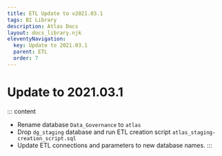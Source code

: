 ```yaml
---
title: ETL Update to v2021.03.1
tags: BI Library
description: Atlas Docs
layout: docs_library.njk
eleventyNavigation:
  key: Update to 2021.03.1
  parent: ETL
  order: 7
---
```


# Update to 2021.03.1

::: content
- Rename database ``Data_Governance`` to ``atlas``
- Drop ``dg_staging`` database and run ETL creation script ``atlas_staging-creation_script.sql``
- Update ETL connections and parameters to new database names.
:::
